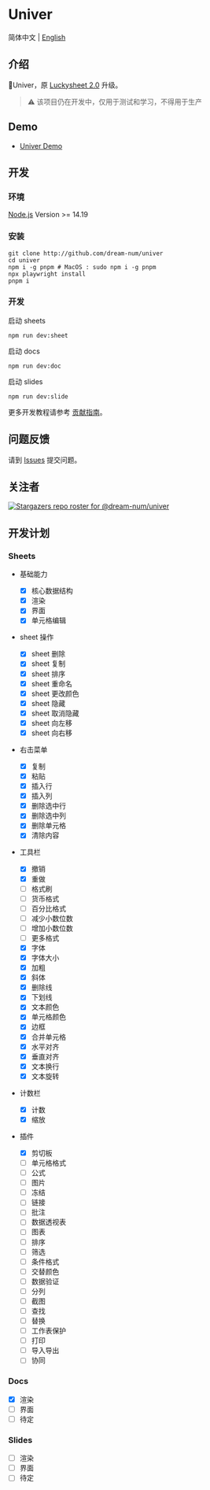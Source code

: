 # Univer

简体中文 | [English](./README.md)

## 介绍

🚀Univer，原 [Luckysheet 2.0](https://github.com/dream-num/Luckysheet) 升级。

> ⚠️ 该项目仍在开发中，仅用于测试和学习，不得用于生产

## Demo

-   [Univer Demo](https://dream-num.github.io/univer-demo/)

## 开发

### 环境

[Node.js](https://nodejs.org/en/) Version >= 14.19

### 安装

```
git clone http://github.com/dream-num/univer
cd univer
npm i -g pnpm # MacOS : sudo npm i -g pnpm
npx playwright install
pnpm i
```

### 开发

启动 sheets

```
npm run dev:sheet
```

启动 docs

```
npm run dev:doc
```

启动 slides

```
npm run dev:slide
```

更多开发教程请参考 [贡献指南](./.github/contributing-zh.md)。

## 问题反馈

请到 [Issues](http://github.com/dream-num/univer/issues) 提交问题。

## 关注者

[![Stargazers repo roster for @dream-num/univer](https://reporoster.com/stars/dream-num/univer)](https://github.com/dream-num/univer/stargazers)

## 开发计划

### Sheets

-   基础能力

    -   [x] 核心数据结构
    -   [x] 渲染
    -   [x] 界面
    -   [x] 单元格编辑

-   sheet 操作

    -   [x] sheet 删除
    -   [x] sheet 复制
    -   [x] sheet 排序
    -   [x] sheet 重命名
    -   [x] sheet 更改颜色
    -   [x] sheet 隐藏
    -   [x] sheet 取消隐藏
    -   [x] sheet 向左移
    -   [x] sheet 向右移

-   右击菜单

    -   [x] 复制
    -   [x] 粘贴
    -   [x] 插入行
    -   [x] 插入列
    -   [x] 删除选中行
    -   [x] 删除选中列
    -   [x] 删除单元格
    -   [x] 清除内容

-   工具栏

    -   [x] 撤销
    -   [x] 重做
    -   [ ] 格式刷
    -   [ ] 货币格式
    -   [ ] 百分比格式
    -   [ ] 减少小数位数
    -   [ ] 增加小数位数
    -   [ ] 更多格式
    -   [x] 字体
    -   [x] 字体大小
    -   [x] 加粗
    -   [x] 斜体
    -   [x] 删除线
    -   [x] 下划线
    -   [x] 文本颜色
    -   [x] 单元格颜色
    -   [x] 边框
    -   [x] 合并单元格
    -   [x] 水平对齐
    -   [x] 垂直对齐
    -   [x] 文本换行
    -   [x] 文本旋转

-   计数栏

    -   [x] 计数
    -   [x] 缩放

-   插件
    -   [x] 剪切板
    -   [ ] 单元格格式
    -   [ ] 公式
    -   [ ] 图片
    -   [ ] 冻结
    -   [ ] 链接
    -   [ ] 批注
    -   [ ] 数据透视表
    -   [ ] 图表
    -   [ ] 排序
    -   [ ] 筛选
    -   [ ] 条件格式
    -   [ ] 交替颜色
    -   [ ] 数据验证
    -   [ ] 分列
    -   [ ] 截图
    -   [ ] 查找
    -   [ ] 替换
    -   [ ] 工作表保护
    -   [ ] 打印
    -   [ ] 导入导出
    -   [ ] 协同

### Docs

-   [x] 渲染
-   [ ] 界面
-   [ ] 待定

### Slides

-   [ ] 渲染
-   [ ] 界面
-   [ ] 待定
